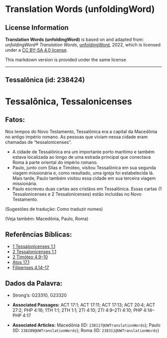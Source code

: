 # Translation Words (unfoldingWord)

## License Information

**Translation Words (unfoldingWord)** is based on and adapted from: _unfoldingWord® Translation Words_, [unfoldingWord](https://unfoldingword.org/utw), 2022, which is licensed under a [CC BY-SA 4.0 license](https://creativecommons.org/licenses/by-sa/4.0/legalcode.en).

This markdown version is provided under the same license.



--------------------------------

## Tessalônica (id: 238424)

Tessalônica, Tessalonicenses
============================

Fatos:
------

Nos tempos do Novo Testamento, Tessalônica era a capital da Macedônia no antigo império romano. As pessoas que viviam nessa cidade eram chamadas de “tessalonicenses”.

* A cidade de Tessalônica era um importante porto marítimo e também estava localizada ao longo de uma estrada principal que conectava Roma à parte oriental do império romano.
* Paulo, junto com Silas e Timóteo, visitou Tessalônica em sua segunda viagem missionária e, como resultado, uma igreja foi estabelecida lá. Mais tarde, Paulo também visitou essa cidade em sua terceira viagem missionária.
* Paulo escreveu duas cartas aos cristãos em Tessalônica. Essas cartas (1 Tessalonicenses e 2 Tessalonicenses) estão incluídas no Novo Testamento.

(Sugestões de tradução: Como traduzir nomes)

(Veja também: Macedônia, Paulo, Roma)

Referências Bíblicas:
---------------------

* [1 Tessalonicenses 1\.1](https://ref.ly/1Thess1:1)
* [2 Tessalonicenses 1\.1](https://ref.ly/2Thess1:1)
* [2 Timóteo 4\.9–10](https://ref.ly/2Tim4:9-2Tim4:10)
* [Atos 17\.1](https://ref.ly/Acts17:1)
* [Filipenses 4\.14–17](https://ref.ly/Phil4:14-Phil4:17)

Dados da Palavra:
-----------------

* Strong’s: G23310, G23320

* **Associated Passages:** ACT 17:1; ACT 17:11; ACT 17:13; ACT 20:4; ACT 27:2; PHP 4:16; 1TH 1:1; 2TH 1:1; 2TI 4:10; 2TI 4:9–2TI 4:10; PHP 4:14–PHP 4:17
* **Associated Articles:** Macedônia (ID: `238117@UWTranslationWords`); Paulo (ID: `238209@UWTranslationWords`); Roma (ID: `238311@UWTranslationWords`)


